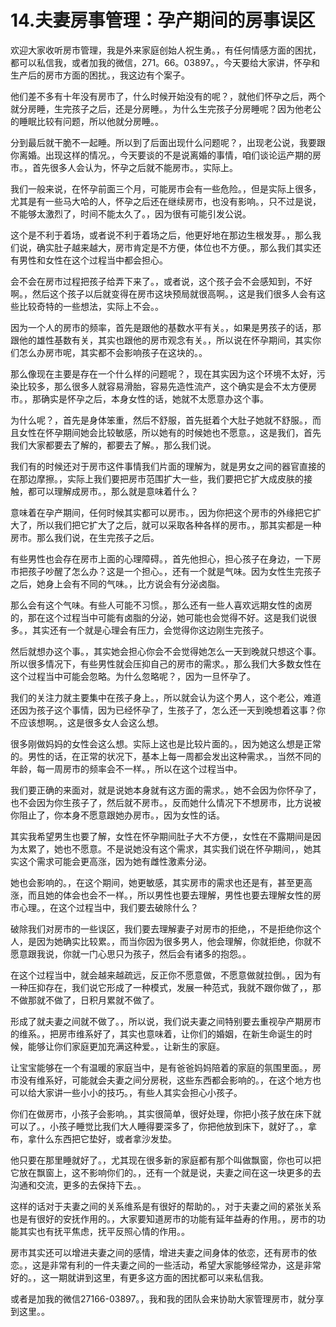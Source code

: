 # 14.夫妻房事管理：孕产期间的房事误区

欢迎大家收听房市管理，我是外来家庭创始人祝生勇。，有任何情感方面的困扰，都可以私信我，或者加我的微信，271。66。03897。，今天要给大家讲，怀孕和生产后的房市方面的困扰。，我这边有个案子。

他们差不多有十年没有房市了，什么时候开始没有的呢？，就他们怀孕之后，两个就分房睡，生完孩子之后，还是分房睡。，为什么生完孩子分房睡呢？因为他老公的睡眠比较有问题，所以他就分房睡。。

分到最后就干脆不一起睡。所以到了后面出现什么问题呢？，出现老公说，我要跟你离婚。出现这样的情况。，今天要谈的不是说离婚的事情，咱们谈论运产期的房市。，首先很多人会认为，怀孕之后就不能房市。，实际上。

我们一般来说，在怀孕前面三个月，可能房市会有一些危险。，但是实际上很多，尤其是有一些马大哈的人，怀孕之后还在继续房市，也没有影响。，只不过是说，不能够太激烈了，时间不能太久了。，因为很有可能引发公说。

这个是不利于着场，或者说不利于着场之后，他更好地在那边生根发芽。，那么我们说，确实肚子越来越大，房市肯定是不方便，体位也不方便。，那么我们其实还有男性和女性在这个过程当中都会担心。

会不会在房市过程把孩子给弄下来了。，或者说，这个孩子会不会感知到，不好啊。，然后这个孩子以后就变得在房市这块预局就很高啊。，这是我们很多人会有这些比较奇特的一些想法，实际上不会。。

因为一个人的房市的频率，首先是跟他的基数水平有关。，如果是男孩子的话，那跟他的雄性基数有关，其实也跟他的房市观念有关。，所以说在怀孕期间，其实你们怎么办房市呢，其实都不会影响孩子在这块的。。

那么像现在主要是存在一个什么样的问题呢？，现在其实因为这个环境不太好，污染比较多，那么很多人就容易滑胎，容易先造性流产，这个确实是会不太方便房市。，那确实是怀孕之后，本身女性的话，她就不太愿意办这个事。

为什么呢？，首先是身体笨重，然后不舒服，首先挺着个大肚子她就不舒服。，而且女性在怀孕期间她会比较敏感，所以她有的时候她也不愿意。，这是我们，首先我们大家都要去了解的，都要去了解。，那么我们说。

我们有的时候还对于房市这件事情我们片面的理解为，就是男女之间的器官直接的在那边摩擦。，实际上我们要把房市范围扩大一些，我们要把它扩大成皮肤的接触，都可以理解成房市。，那么就是意味着什么？

意味着在孕产期间，任何时候其实都可以房市。，因为你把这个房市的外缘把它扩大了，所以我们把它扩大了之后，就可以采取各种各样的房市。，那其实都是一种房市。那么我们说，在生完孩子之后。

有些男性也会存在房市上面的心理障碍。，首先他担心，担心孩子在身边，一下房市把孩子吵醒了怎么办？这是一个担心。，还有一个就是气味。因为女性生完孩子之后，她身上会有不同的气味。，比方说会有分泌卤脂。

那么会有这个气味。有些人可能不习惯。，那么还有一些人喜欢远期女性的卤房的，那在这个过程当中可能有卤脂的分泌，她可能也会觉得不好。这是我们说很多。，其实还有一个就是心理会有压力，会觉得你这边刚生完孩子。

然后就想办这个事。，其实她会担心你会不会觉得她怎么一天到晚就只想这个事。所以很多情况下，有些男性就会压抑自己的房市的需求。，那么我们大多数女性在这个过程当中可能会忽略。为什么忽略呢？，因为一旦怀孕了。

我们的关注力就主要集中在孩子身上。，所以就会认为这个男人，这个老公，难道还因为孩子这个事情，因为已经怀孕了，生孩子了，怎么还一天到晚想着这事？你不应该想啊。，这是很多女人会这么想。

很多刚做妈妈的女性会这么想。实际上这也是比较片面的。，因为她这么想是正常的。男性的话，在正常的状况下，基本上每一周都会发出这种需求。，当然不同的年龄，每一周房市的频率会不一样。，所以在这个过程当中。

我们要正确的来面对，就是说她本身就有这方面的需求。，她不会因为你怀孕了，也不会因为你生孩子了，然后就不房市。，反而她什么情况下不想房市，比方说被你阻止了，你本身不愿意跟她办房市。，因为女性的话。

其实我希望男生也要了解，女性在怀孕期间肚子大不方便，，女性在不露期间是因为太累了，她也不愿意。不是说她没有这个需求，其实我们说在怀孕期间，，她其实这个需求可能会更高涨，因为她有雌性激素分泌。

她也会影响的。，在这个期间，她更敏感，其实房市的需求也还是有，甚至更高涨，而且她的体会也会不一样。，所以男性也要去理解，男性也要去理解女性的房市心理。，在这个过程当中，我们要去破除什么？

破除我们对房市的一些误区，我们要去理解妻子对房市的拒绝，，不是拒绝你这个人，是因为她确实比较累。，而当你因为很多男人，他会理解，你就拒绝，你就不愿意跟我说，你就一门心思只为孩子，然后会有诸多的抱怨。。

在这个过程当中，就会越来越疏远，反正你不愿意做，不愿意做就拉倒。，因为有一种压抑存在，我们说它形成了一种模式，发展一种范式，我就不跟你做了，，那不做那就不做了，日积月累就不做了。

形成了就夫妻之间就不做了。，所以说，我们说夫妻之间特别要去重视孕产期房市的维系。，把房市维系好了，其实也意味着，让你们的婚姻，在新生命诞生的时候，能够让你们家庭更加充满这种爱。，让新生的家庭。

让宝宝能够在一个有温暖的家庭当中，是有爸爸妈妈陪着的家庭的氛围里面。，房市没有维系好，可能就会夫妻之间分房税，这些东西都会影响的。，在这个地方也可以给大家讲一些小小的技巧。，有些人其实会担心小孩子。

你们在做房市，小孩子会影响。，其实很简单，很好处理，你把小孩子放在床下就可以了。，小孩子睡觉比我们大人睡得要深多了，你把他放到床下，就好了。，拿布，拿什么东西把它垫好，或者拿沙发垫。

他只要在那里睡就好了。，尤其现在很多新的家庭都有那个叫做飘窗，你也可以把它放在飘窗上，这不影响你们的。，还有一个就是说，夫妻之间在这一块更多的去沟通和交流，更多的去保持下去。。

这样的话对于夫妻之间的关系维系是有很好的帮助的。，对于夫妻之间的紧张关系也是有很好的安抚作用的。，大家要知道房市的功能有延年益寿的作用。，房市的功能其实也有抚平焦虑，抚平反照心情的作用。。

房市其实还可以增进夫妻之间的感情，增进夫妻之间身体的依恋，还有房市的依恋。，这是非常有利的一件夫妻之间的一些活动，希望大家能够经常办，这是非常好的。，这一期就讲到这里，有更多这方面的困扰都可以来私信我。

或者是加我的微信27166-03897。，我和我的团队会来协助大家管理房市，就分享到这里。。